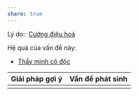```yaml
---
share: true
---
```

Lý do:: [Cường điệu hoá](../Kh%C3%B3%20kh%C4%83n/T%C3%A2m%20l%C3%BD/C%C6%B0%E1%BB%9Dng%20%C4%91i%E1%BB%87u%20ho%C3%A1.md)

Hệ quả của vấn đề này:
- [Thấy mình cô độc](./Th%E1%BA%A5y%20m%C3%ACnh%20c%C3%B4%20%C4%91%E1%BB%99c.md)


| Giải pháp gợi ý | Vấn đề phát sinh |
| --------------- | ---------------- |
|                 |                  |
